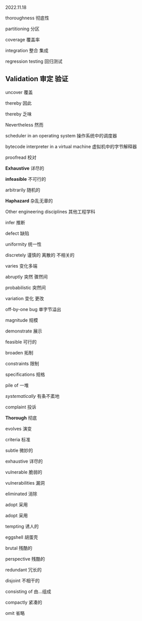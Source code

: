 2022.11.18

thoroughness 彻底性

partitioning 分区

coverage 覆盖率

integration 整合 集成

regression testing 回归测试

## Validation 审定 验证

uncover 覆盖

thereby 因此

thereby 乏味

Nevertheless 然而

scheduler in an operating system 操作系统中的调度器

bytecode interpreter in a virtual machine 虚拟机中的字节解释器

proofread 校对

**Exhaustive** 详尽的

**infeasible** 不可行的

arbitrarily 随机的

**Haphazard** 杂乱无章的

Other engineering disciplines  其他工程学科

infer 推断

defect 缺陷

uniformity 统一性

discretely 谨慎的 离散的 不相关的

varies 变化多端

abruptly 突然 骤然间

probabilistic 突然间

variation  变化 更改

off-by-one bug 单字节溢出

magnitude 规模

demonstrate 展示

feasible 可行的

broaden 拓制

constraints 限制

specifications 规格

pile of  一堆

*systematically* 有条不紊地

complaint 投诉

**Thorough** 彻底

evolves 演变

criteria 标准

subtle 微妙的

exhaustive 详尽的

vulnerable 脆弱的

vulnerabilities 漏洞

eliminated 消除

adopt 采用

adopt 采用

tempting 诱人的

eggshell 胡蛋壳

brutal 残酷的

perspective 残酷的

redundant 冗长的

disjoint 不相干的

consisting of 由...组成

compactly 紧凑的 

omit 省略

